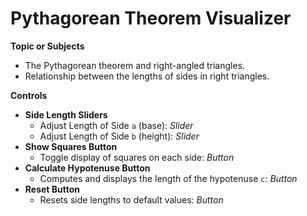 # Pythagorean Theorem Visualizer

**Topic or Subjects**

-   The Pythagorean theorem and right-angled triangles.
-   Relationship between the lengths of sides in right triangles.

**Controls**

-   **Side Length Sliders**
    -   Adjust Length of Side `a` (base): *Slider*
    -   Adjust Length of Side `b` (height): *Slider*
-   **Show Squares Button**
    -   Toggle display of squares on each side: *Button*
-   **Calculate Hypotenuse Button**
    -   Computes and displays the length of the hypotenuse `c`: *Button*
-   **Reset Button**
    -   Resets side lengths to default values: *Button*
